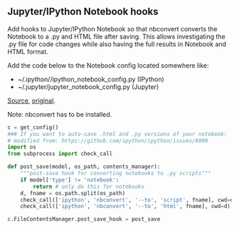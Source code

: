 ## Jupyter/IPython Notebook hooks

Add hooks to Jupyter/IPython Notebook so that nbconvert converts the Notebook to a .py and HTML file after saving. This allows investigating the .py file for code changes while also having the full results in Notebook and HTML format.


Add the code below to the Notebook config located somewhere like:
* ~/.ipython//ipython_notebook_config.py (IPython)
* ~/.jupyter/jupyter_notebook_config.py (Jupyter)

[Source](http://svds.com/post/jupyter-notebook-best-practices-data-science), [original](https://github.com/ipython/ipython/issues/8009).

Note: nbconvert has to be installed.

```python
c = get_config()
### If you want to auto-save .html and .py versions of your notebook:
# modified from: https://github.com/ipython/ipython/issues/8009
import os
from subprocess import check_call

def post_save(model, os_path, contents_manager):
    """post-save hook for converting notebooks to .py scripts"""
    if model['type'] != 'notebook':
        return # only do this for notebooks
    d, fname = os.path.split(os_path)
    check_call(['ipython', 'nbconvert', '--to', 'script', fname], cwd=d)
    check_call(['ipython', 'nbconvert', '--to', 'html', fname], cwd=d)

c.FileContentsManager.post_save_hook = post_save
```
